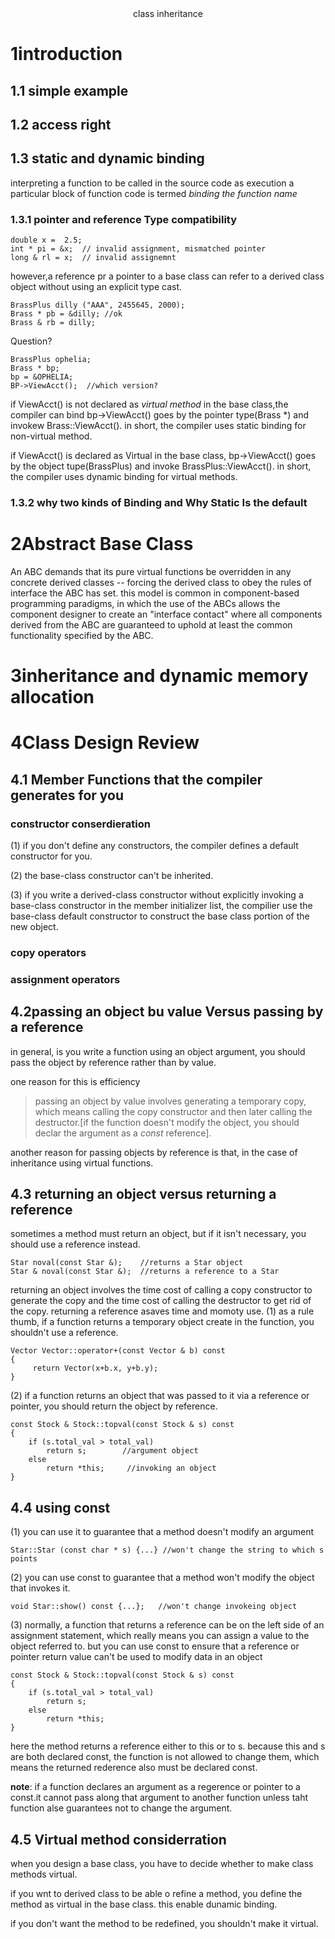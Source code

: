 <center>class inheritance</center>

# 1introduction

## 1.1 simple example
## 1.2 access right

## 1.3 static and dynamic binding
interpreting a function to be called in the source code as execution a particular block of function code is termed *binding the function name*

### 1.3.1 pointer and reference Type compatibility
~~~
double x =  2.5;
int * pi = &x;  // invalid assignment, mismatched pointer
long & rl = x;  // invalid assignemnt
~~~

however,a reference pr a pointer to a base class can refer to a derived class object without using an explicit type cast.
~~~
BrassPlus dilly ("AAA", 2455645, 2000);
Brass * pb = &dilly; //ok
Brass & rb = dilly;
~~~

Question?
~~~
BrassPlus ophelia;
Brass * bp;
bp = &OPHELIA;
BP->ViewAcct();  //which version?
~~~
if ViewAcct() is not declared as *virtual method* in the base class,the compiler can bind  bp->ViewAcct() goes by the pointer type(Brass *) and invokew Brass::ViewAcct(). in short, the compiler uses static binding for non-virtual method.

if ViewAcct() is declared as Virtual in the base class, bp->ViewAcct() goes by the object tupe(BrassPlus) and invoke BrassPlus::ViewAcct(). in short, the compiler uses dynamic binding for virtual methods.

### 1.3.2 why two kinds of Binding and Why Static Is the default

# 2Abstract Base Class
An ABC demands that its pure virtual functions be overridden in any concrete derived classes -- forcing the derived class to obey the rules of interface the ABC has set. this model is common in component-based programming paradigms, in which the use of the ABCs allows the component designer to create an "interface contact" where all components derived from the ABC are guaranteed to uphold at least the common functionality specified by the ABC.

# 3inheritance and dynamic memory allocation

# 4Class Design Review
## 4.1 Member Functions that the compiler generates for you
### constructor conserdieration
(1) if you don't define any constructors, the compiler defines a default constructor for you.

(2) the base-class constructor can't be inherited.

(3) if you write a derived-class constructor without explicitly invoking a base-class constructor in the member initializer list, the compilier use the base-class default constructor to construct the base class portion of the new object.
### copy operators
### assignment operators

## 4.2passing an object bu value Versus passing by a reference
in general, is you write a function using an object argument, you should pass the object by reference rather than by value.

one reason for this is efficiency
> passing an object by value involves generating a temporary copy, which means calling the copy constructor and then later calling the destructor.[if the function doesn't modify the object, you should declar the argument as a *const* reference].

another reason for passing objects by reference is that, in the case of inheritance using virtual functions.

## 4.3 returning an object versus returning a reference
sometimes a method must return an object, but if it isn't necessary, you should use a reference instead.

~~~
Star noval(const Star &);    //returns a Star object
Star & noval(const Star &);  //returns a reference to a Star
~~~
returning an object involves the time cost of calling a copy constructor to generate the copy and the time cost of calling the destructor to get rid of the copy. returning a reference asaves time and momoty use.
(1)
as a rule thumb, if a function returns a temporary object create in the function, you shouldn't use a reference.
~~~
Vector Vector::operator+(const Vector & b) const
{
     return Vector(x+b.x, y+b.y);
}
~~~

(2) if a function returns an object that was passed to it via a reference or pointer, you should return the object by reference.
~~~
const Stock & Stock::topval(const Stock & s) const
{
    if (s.total_val > total_val)
        return s;        //argument object
    else
        return *this;     //invoking an object
}
~~~

## 4.4 using const
(1)
you can use it to guarantee that a method doesn't modify an argument
~~~
Star::Star (const char * s) {...} //won't change the string to which s points
~~~

(2) you can use const to guarantee that a method won't modify the object that invokes it.
~~~
void Star::show() const {...};   //won't change invokeing object
~~~

(3) normally, a function that returns a reference can be on the left side of an assignment statement, which really means you can assign a value to the object referred to. but you can use const to ensure that a reference or pointer return value can't be used to modify data in an object
~~~
const Stock & Stock::topval(const Stock & s) const
{
    if (s.total_val > total_val)
        return s;
    else
        return *this;
}
~~~
here the method returns a reference either to this or to s. because this and s are both declared const, the function is not allowed to change them, which means the returned rederence also must be declared const.

**note**: if a function declares an argument as a regerence or pointer to a const.it cannot pass along that argument to another function unless taht function alse guarantees not to change the argument.

## 4.5 Virtual method considerration
when you design a base class, you have to decide whether to make class methods virtual.

if you wnt to derived class to be able o refine a method, you define the method as virtual in the base class. this enable dunamic binding.

if you don't want the method to be redefined, you shouldn't make it virtual.
